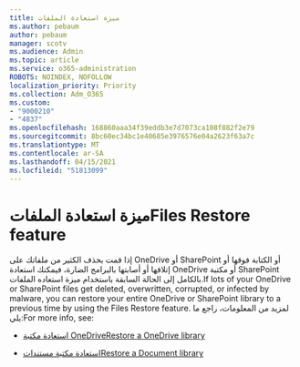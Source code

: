 ```yaml
---
title: ميزة استعادة الملفات
ms.author: pebaum
author: pebaum
manager: scotv
ms.audience: Admin
ms.topic: article
ms.service: o365-administration
ROBOTS: NOINDEX, NOFOLLOW
localization_priority: Priority
ms.collection: Adm_O365
ms.custom:
- "9000210"
- "4837"
ms.openlocfilehash: 168860aaa34f39eddb3e7d7073ca108f882f2e79
ms.sourcegitcommit: 8bc60ec34bc1e40685e3976576e04a2623f63a7c
ms.translationtype: MT
ms.contentlocale: ar-SA
ms.lasthandoff: 04/15/2021
ms.locfileid: "51813099"
---
```

# <a name="files-restore-feature"></a><span data-ttu-id="4c401-102">ميزة استعادة الملفات</span><span class="sxs-lookup"><span data-stu-id="4c401-102">Files Restore feature</span></span>

<span data-ttu-id="4c401-103">إذا قمت بحذف الكثير من ملفاتك على OneDrive أو SharePoint أو الكتابة فوقها أو إتلافها أو أصابتها بالبرامج الضارة، فيمكنك استعادة OneDrive أو مكتبة SharePoint بالكامل إلى الحالة السابقة باستخدام ميزة استعاده الملفات.</span><span class="sxs-lookup"><span data-stu-id="4c401-103">If lots of your OneDrive or SharePoint files get deleted, overwritten, corrupted, or infected by malware, you can restore your entire OneDrive or SharePoint library to a previous time by using the Files Restore feature.</span></span> <span data-ttu-id="4c401-104">لمزيد من المعلومات، راجع ما يلي:</span><span class="sxs-lookup"><span data-stu-id="4c401-104">For more info, see:</span></span>

- [<span data-ttu-id="4c401-105">استعادة مكتبة OneDrive</span><span class="sxs-lookup"><span data-stu-id="4c401-105">Restore a OneDrive library</span></span>](https://support.office.com/article/restore-your-onedrive-fa231298-759d-41cf-bcd0-25ac53eb8a150)

- [<span data-ttu-id="4c401-106">استعادة مكتبة مستندات</span><span class="sxs-lookup"><span data-stu-id="4c401-106">Restore a Document library</span></span>](https://support.office.com/article/restore-a-document-library-317791c3-8bd0-4dfd-8254-3ca90883d39a)
